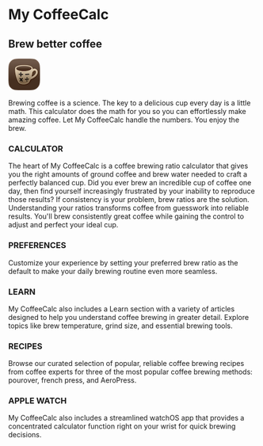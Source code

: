 # My CoffeeCalc
## Brew better coffee

![My CoffeeCalc App Icon](assets/CoffeeCalcIcon.png)

Brewing coffee is a science. The key to a delicious cup every day is a little math. This calculator does the math for you so you can effortlessly make amazing coffee. Let My CoffeeCalc handle the numbers. You enjoy the brew.

### CALCULATOR
The heart of My CoffeeCalc is a coffee brewing ratio calculator that gives you the right amounts of ground coffee and brew water needed to craft a perfectly balanced cup. Did you ever brew an incredible cup of coffee one day, then find yourself increasingly frustrated by your inability to reproduce those results? If consistency is your problem, brew ratios are the solution. Understanding your ratios transforms coffee from guesswork into reliable results. You'll brew consistently great coffee while gaining the control to adjust and perfect your ideal cup.

### PREFERENCES
Customize your experience by setting your preferred brew ratio as the default to make your daily brewing routine even more seamless.

### LEARN
My CoffeeCalc also includes a Learn section with a variety of articles designed to help you understand coffee brewing in greater detail. Explore topics like brew temperature, grind size, and essential brewing tools.

### RECIPES
Browse our curated selection of popular, reliable coffee brewing recipes from coffee experts for three of the most popular coffee brewing methods: pourover, french press, and AeroPress.

### APPLE WATCH
My CoffeeCalc also includes a streamlined watchOS app that provides a concentrated calculator function right on your wrist for quick brewing decisions.

